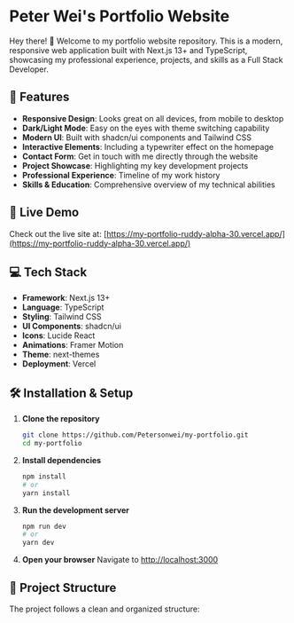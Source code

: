 # Peter Wei's Portfolio Website

Hey there! 👋 Welcome to my portfolio website repository. This is a modern, responsive web application built with Next.js 13+ and TypeScript, showcasing my professional experience, projects, and skills as a Full Stack Developer.

## 🌟 Features

- **Responsive Design**: Looks great on all devices, from mobile to desktop
- **Dark/Light Mode**: Easy on the eyes with theme switching capability
- **Modern UI**: Built with shadcn/ui components and Tailwind CSS
- **Interactive Elements**: Including a typewriter effect on the homepage
- **Contact Form**: Get in touch with me directly through the website
- **Project Showcase**: Highlighting my key development projects
- **Professional Experience**: Timeline of my work history
- **Skills & Education**: Comprehensive overview of my technical abilities

## 🚀 Live Demo

Check out the live site at: [https://my-portfolio-ruddy-alpha-30.vercel.app/](https://my-portfolio-ruddy-alpha-30.vercel.app/)

## 💻 Tech Stack

- **Framework**: Next.js 13+
- **Language**: TypeScript
- **Styling**: Tailwind CSS
- **UI Components**: shadcn/ui
- **Icons**: Lucide React
- **Animations**: Framer Motion
- **Theme**: next-themes
- **Deployment**: Vercel

## 🛠️ Installation & Setup

1. **Clone the repository**
   ```bash
   git clone https://github.com/Petersonwei/my-portfolio.git
   cd my-portfolio
   ```

2. **Install dependencies**
   ```bash
   npm install
   # or
   yarn install
   ```

3. **Run the development server**
   ```bash
   npm run dev
   # or
   yarn dev
   ```

4. **Open your browser**
   Navigate to [http://localhost:3000](http://localhost:3000)

## 📂 Project Structure

The project follows a clean and organized structure:
